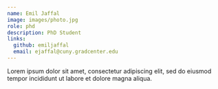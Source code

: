 ```yaml
---
name: Emil Jaffal
image: images/photo.jpg
role: phd
description: PhD Student
links:
  github: emiljaffal
  email: ejaffal@cuny.gradcenter.edu
---
```


Lorem ipsum dolor sit amet, consectetur adipiscing elit, sed do eiusmod tempor incididunt ut labore et dolore magna aliqua.
